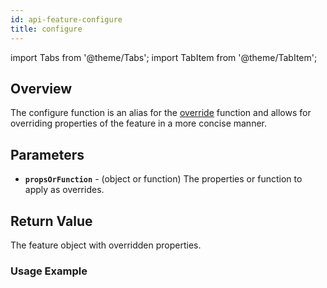 ```yaml
---
id: api-feature-configure
title: configure
---
```


import Tabs from '@theme/Tabs';
import TabItem from '@theme/TabItem';


## Overview
The configure function is an alias for the [override](api-feature-override) function and allows for overriding properties of the feature in a more concise manner.
## Parameters
- **`propsOrFunction`** - (object or function) The properties or function to apply as overrides.

## Return Value

The feature object with overridden properties.

### Usage Example